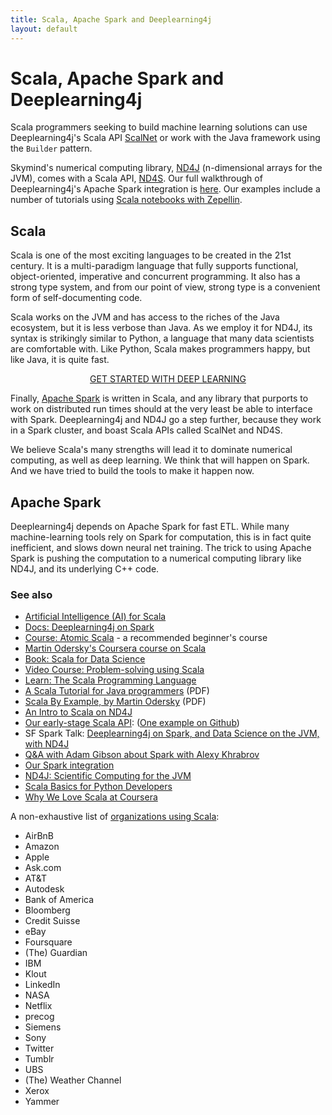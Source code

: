 ```yaml
---
title: Scala, Apache Spark and Deeplearning4j
layout: default
---
```


# Scala, Apache Spark and Deeplearning4j

Scala programmers seeking to build machine learning solutions can use Deeplearning4j's Scala API [ScalNet](https://github.com/deeplearning4j/scalnet) or work with the Java framework using the `Builder` pattern. 

Skymind's numerical computing library, [ND4J](http://nd4j.org/) (n-dimensional arrays for the JVM), comes with a Scala API, [ND4S](https://github.com/deeplearning4j/nd4s). Our full walkthrough of Deeplearning4j's Apache Spark integration is [here](https://deeplearning4j.org/spark). Our examples include a number of tutorials using [Scala notebooks with Zepellin](https://github.com/deeplearning4j/deeplearning4j/blob/master/dl4j-examples/tutorials/README.md).

## Scala

Scala is one of the most exciting languages to be created in the 21st century. It is a multi-paradigm language that fully supports functional, object-oriented, imperative and concurrent programming. It also has a strong type system, and from our point of view, strong type is a convenient form of self-documenting code.

Scala works on the JVM and has access to the riches of the Java ecosystem, but it is less verbose than Java. As we employ it for ND4J, its syntax is strikingly similar to Python, a language that many data scientists are comfortable with. Like Python, Scala makes programmers happy, but like Java, it is quite fast. 

<p align="center">
<a href="https://skymind.readme.io/v1.0.1/docs/quickstart" type="button" class="btn btn-lg btn-success" onClick="ga('send', 'event', ‘quickstart', 'click');">GET STARTED WITH DEEP LEARNING</a>
</p>

Finally, [Apache Spark](./spark.html) is written in Scala, and any library that purports to work on distributed run times should at the very least be able to interface with Spark. Deeplearning4j and ND4J go a step further, because they work in a Spark cluster, and boast Scala APIs called ScalNet and ND4S. 

We believe Scala's many strengths will lead it to dominate numerical computing, as well as deep learning. We think that will happen on Spark. And we have tried to build the tools to make it happen now. 

## Apache Spark

Deeplearning4j depends on Apache Spark for fast ETL. While many machine-learning tools rely on Spark for computation, this is in fact quite inefficient, and slows down neural net training. The trick to using Apache Spark is pushing the computation to a numerical computing library like ND4J, and its underlying C++ code. 

### See also

* [Artificial Intelligence (AI) for Scala](./scala-ai)
* [Docs: Deeplearning4j on Spark](./spark.html)
* [Course: Atomic Scala](http://www.atomicscala.com/) - a recommended beginner's course
* [Martin Odersky's Coursera course on Scala](https://www.coursera.org/learn/progfun1)
* [Book: Scala for Data Science](https://www.amazon.com/Scala-Data-Science-Pascal-Bugnion/dp/1785281372)
* [Video Course: Problem-solving using Scala](https://www.youtube.com/user/DrMarkCLewis)
* [Learn: The Scala Programming Language](http://www.scala-lang.org/documentation/)
* [A Scala Tutorial for Java programmers](http://www.scala-lang.org/docu/files/ScalaTutorial.pdf) (PDF)
* [Scala By Example, by Martin Odersky](http://www.scala-lang.org/docu/files/ScalaByExample.pdf) (PDF) 
* [An Intro to Scala on ND4J](http://nd4j.org/scala.html)
* [Our early-stage Scala API](https://github.com/deeplearning4j/nd4j/tree/master/nd4j-scala-api/src/main/scala/org/nd4j/api/linalg): ([One example on Github](https://github.com/deeplearning4j/nd4j/blob/master/nd4j-scala-api/src/test/scala/org/nd4j/api/linalg/TestNDArray.scala#L18))
* SF Spark Talk: [Deeplearning4j on Spark, and Data Science on the JVM, with ND4J](https://www.youtube.com/watch?v=LCsc1hFuNac&feature=youtu.be)
* [Q&A with Adam Gibson about Spark with Alexy Khrabrov](https://www.youtube.com/watch?v=LJPL8sL0Daw&feature=youtu.be)
* [Our Spark integration](https://github.com/deeplearning4j/deeplearning4j/tree/master/deeplearning4j-scaleout/spark)
* [ND4J: Scientific Computing for the JVM](http://nd4j.org)
* [Scala Basics for Python Developers](https://bugra.github.io/work/notes/2014-10-18/scala-basics-for-python-developers/)
* [Why We Love Scala at Coursera](https://tech.coursera.org/blog/2014/02/18/why-we-love-scala-at-coursera/)

A non-exhaustive list of [organizations using Scala](http://alvinalexander.com/scala/whos-using-scala-akka-play-framework):

* AirBnB
* Amazon
* Apple
* Ask.com
* AT&T
* Autodesk
* Bank of America
* Bloomberg
* Credit Suisse
* eBay
* Foursquare
* (The) Guardian
* IBM
* Klout
* LinkedIn
* NASA
* Netflix
* precog
* Siemens
* Sony
* Twitter
* Tumblr
* UBS
* (The) Weather Channel
* Xerox
* Yammer
